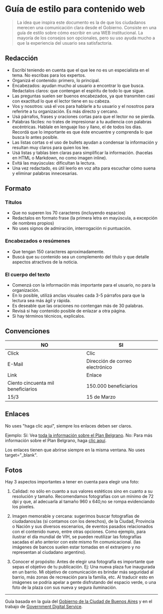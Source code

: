 # Guía de estilo para contenido web

> La idea que inspira este documento es la de que los ciudadanos merecen una comunicación clara desde el Gobierno.
Consiste en una guía de estilo sobre cómo escribir en una WEB institucional. La mayoría de los consejos son opcionales, pero su uso ayuda mucho a que la experiencia del usuario sea satisfactoria.
 
## Redacción
 
* Escribí teniendo en cuenta que el que lee no es un especialista en el tema. No escribas para los expertos.
* Organizá el contenido: primero, lo principal.
* Encabezados: ayudan mucho al usuario a encontrar lo que busca. Redactalos claros: que contengan el espíritu de todo lo que sigue.
* Las preguntas suelen ser buenos encabezados, ya que transmiten casi con exactitud lo que el lector tiene en su cabeza.
* Vos y nosotros: usá el vos para hablarle a tu usuario y el nosotros para referirte a tu organización. Es más directo y cercano.
* Usá párrafos, frases y oraciones cortas para que el lector no se pierda.
* Palabras fáciles: no trates de impresionar a tu audiencia con palabras excéntricas. Hablale en lenguaje liso y llano, el de todos los días. Recordá que lo importante es que éste encuentre y comprenda lo que busca lo antes posible.
* Las listas cortas o el uso de bullets ayudan a condensar la información y resultan muy claros para quien los lee.
* Usá listas y tablas bien claras para simplificar la información. (hacelas en HTML o Markdown, no como imagen inline).
* Evitá las mayúsculas: dificultan la lectura.
* Una vez redactado, es útil leerlo en voz alta para escuchar cómo suena y eliminar palabras innecesarias.
 
## Formato

### Títulos

* Que no superen los 70 caracteres (incluyendo espacios)
* Redactalos en formato frase (la primera letra en mayúscula, a excepción de nombres propios)
* No uses signos de admiración, interrogación ni puntuación.

### Encabezados o resúmenes

* Que tengan 150 caracteres aproximadamente.
* Buscá que su contenido sea un complemento del título y que detalle aspectos atractivos de la noticia.

### El cuerpo del texto

* Comenzá con la información más importante para el usuario, no para la organización.
* En lo posible, utilizá anclas visuales cada 3-5 párrafos para que la lectura sea más ágil y rápida.
* Es deseable que las oraciones no contengan más de 30 palabras.
* Revisá si hay contenido posible de enlazar a otra página.
* Si hay términos técnicos, explicalos.

## Convenciones

| NO        | SI           |
| ------------- |-------------| 
| Click      | Clic | 
| E-Mail      | Dirección de correo electrónico | 
| Link      | Enlace | 
| Ciento cincuenta mil beneficiarios      | 150.000 beneficiarios | 
| 15/3      | 15 de Marzo | 

 
## Enlaces

No uses "haga clic aquí", siempre los enlaces deben ser claros.

Ejemplo:
Sí: Vea [toda la información sobre el Plan Belgrano](http://ejemplo.com).
No: Para más información sobre el Plan Belgrano, haga [clic aquí](http://ejemplo.com).

Los enlaces tienen que abrirse siempre en la misma ventana. No uses target="_blank".

 
 
## Fotos

Hay 3 aspectos importantes a tener en cuenta para elegir una foto:

1. Calidad: no sólo en cuanto a sus valores estéticos sino en cuanto a su resolución y tamaño. Recomendamos fotografías con un mínimo de 72 dpi y que, al adecuarla al tamaño 960 x 640,no se rompa evidenciando los pixeles.

2. Imagen memorable y cercana: sugerimos buscar fotografías de ciudadanos/as (si contamos con los derechos), de la Ciudad, Provincia o Nación y sus diversos escenarios, de eventos pasados relacionados con el contenido nuevo, entre otras opciones. Como ejemplo, para ilustrar el día mundial de VIH, se pueden reutilizar las fotografías sacadas el año anterior con este mismo fin comunicacional. (las imágenes de bancos suelen estar tomadas en el extranjero y no representan al ciudadano argentino).
 
3. Conocer el propósito: Antes de elegir una fotografía es importante que sepas el objetivo de tu publicación. Ej: Una nueva plaza fue inaugurada en un barrio. Mi objetivo de comunicación es brindar más seguridad al barrio, más zonas de recreación para la familia, etc. Al traducir esto en imágenes se podría apelar a gente disfrutando del espacio verde, o una foto de la plaza con sus nueva y segura iluminación.
 

***

Guía basada en la guía del [Gobierno de la Ciudad de Buenos Aires](http://www.buenosaires.gob.ar/modernizacion/gobiernoelectronico/web/consejos) y en el trabajo de [Government Digital Service](https://www.gov.uk/guidance/content-design/writing-for-gov-uk).
